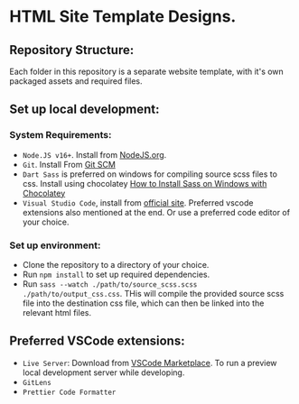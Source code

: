 # HTML Site Template Designs.

## Repository Structure:

Each folder in this repository is a separate website template, with it's own packaged assets and required files.

## Set up local development:

### System Requirements:

- `Node.JS v16+`. Install from [NodeJS.org](https://nodejs.org/en/).
- `Git`. Install From [Git SCM](https://git-scm.com/download/win)
- `Dart Sass` is preferred on windows for compiling source scss files to css. Install using chocolatey [How to Install Sass on Windows with Chocolatey](https://blog.teamtreehouse.com/install-sass-windows-chocolatey)
- `Visual Studio Code`, install from [official site](https://code.visualstudio.com/). Preferred vscode extensions also mentioned at the end. Or use a preferred code editor of your choice.

### Set up environment:

- Clone the repository to a directory of your choice.
- Run `npm install` to set up required dependencies.
- Run `sass --watch ./path/to/source_scss.scss ./path/to/output_css.css`. THis will compile the provided source scss file into the destination css file, which can then be linked into the relevant html files.

## Preferred VSCode extensions:

- `Live Server`: Download from [VSCode Marketplace](https://marketplace.visualstudio.com/items?itemName=ritwickdey.LiveServer). To run a preview local development server while developing.
- `GitLens`
- `Prettier Code Formatter`

